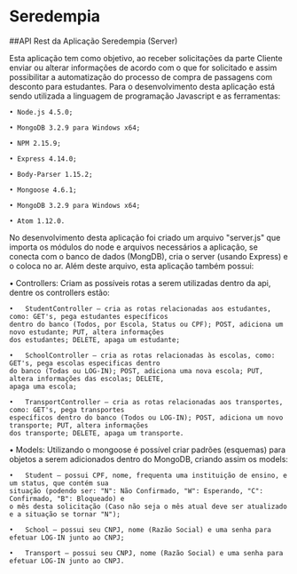 # Seredempia

##API Rest da Aplicação Seredempia (Server)

Esta aplicação tem como objetivo, ao receber solicitações da parte Cliente enviar ou alterar informações de acordo com o que for solicitado e assim possibilitar a automatização do processo de compra de passagens com desconto para estudantes. Para o desenvolvimento desta aplicação está sendo utilizada a linguagem de programação Javascript e as ferramentas:

    • Node.js 4.5.0;

    • MongoDB 3.2.9 para Windows x64;

    • NPM 2.15.9;

    • Express 4.14.0;

    • Body-Parser 1.15.2;

    • Mongoose 4.6.1;

    • MongoDB 3.2.9 para Windows x64;

    • Atom 1.12.0.

No desenvolvimento desta aplicação foi criado um arquivo "server.js" que importa os módulos do node e arquivos necessários a aplicação, se conecta com o banco de dados (MongDB), cria o server (usando Express) e o coloca no ar. Além deste arquivo, esta aplicação também possui:

  •	Controllers: Criam as possíveis rotas a serem utilizadas dentro da api, dentre os controllers estão:

    •	StudentController – cria as rotas relacionadas aos estudantes, como: GET's, pega estudantes específicos
    dentro do banco (Todos, por Escola, Status ou CPF); POST, adiciona um novo estudante; PUT, altera informações
    dos estudantes; DELETE, apaga um estudante;

    •	SchoolController – cria as rotas relacionadas às escolas, como: GET's, pega escolas especificas dentro
    do banco (Todas ou LOG-IN); POST, adiciona uma nova escola; PUT, altera informações das escolas; DELETE,
    apaga uma escola;

    •	TransportController – cria as rotas relacionadas aos transportes, como: GET's, pega transportes
    específicos dentro do banco (Todos ou LOG-IN); POST, adiciona um novo transporte; PUT, altera informações
    dos transporte; DELETE, apaga um transporte.

  •	Models: Utilizando o mongoose é possível criar padrões (esquemas) para objetos a serem adicionados dentro do MongoDB, criando assim os models:

    •	Student – possui CPF, nome, frequenta uma instituição de ensino, e um status, que contém sua
    situação (podendo ser: "N": Não Confirmado, "W": Esperando, "C": Confirmado, "B": Bloqueado) e
    o mês desta solicitação (Caso não seja o mês atual deve ser atualizado e a situação se tornar "N");

    •	School – possui seu CNPJ, nome (Razão Social) e uma senha para efetuar LOG-IN junto ao CNPJ;

    •	Transport – possui seu CNPJ, nome (Razão Social) e uma senha para efetuar LOG-IN junto ao CNPJ.
